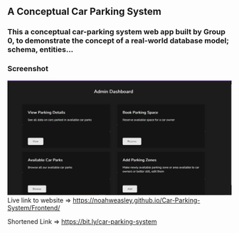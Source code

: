 ## A Conceptual Car Parking System

### This a conceptual car-parking system web app built by Group 0, to demonstrate the concept of a real-world database model; schema, entities...

### Screenshot

<a href="https://noahweasley.github.io/SMD-Desktop/website" target="_blank"
    ><img src="Frontend/images/Screenshot.png" alt="Buy Noah A Coffee" />
</a>
Live link to website => https://noahweasley.github.io/Car-Parking-System/Frontend/

Shortened Link => https://bit.ly/car-parking-system
